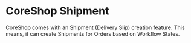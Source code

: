 # CoreShop Shipment

CoreShop comes with an Shipment (Delivery Slip) creation feature. This means, it can create Shipments for Orders based on Workflow States.